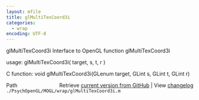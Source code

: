 ```yaml
---
layout: mfile
title: glMultiTexCoord3i
categories:
  - wrap
encoding: UTF-8
---
```


glMultiTexCoord3i  Interface to OpenGL function glMultiTexCoord3i

usage:  glMultiTexCoord3i( target, s, t, r )

C function:  void glMultiTexCoord3i(GLenum target, GLint s, GLint t, GLint r)


<div class="code_header" style="text-align:right;">
  <span style="float:left;">Path&nbsp;&nbsp;</span> <span class="counter">Retrieve <a href=
  "https://raw.github.com/Psychtoolbox-3/Psychtoolbox-3/beta/./PsychOpenGL/MOGL/wrap/glMultiTexCoord3i.m">current version from GitHub</a> | View <a href=
  "https://github.com/Psychtoolbox-3/Psychtoolbox-3/commits/beta/./PsychOpenGL/MOGL/wrap/glMultiTexCoord3i.m">changelog</a></span>
</div>
<div class="code">
  <code>./PsychOpenGL/MOGL/wrap/glMultiTexCoord3i.m</code>
</div>

